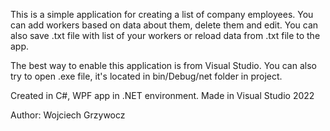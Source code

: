 This is a simple application for creating a list of company employees. You can add workers based on data about them, delete them and edit. You can also save .txt file with list of your workers or reload data from .txt file to the app.

The best way to enable this application is from Visual Studio. You can also try to open .exe file, it's located in bin/Debug/net folder in project.

Created in C#, WPF app in .NET environment. Made in Visual Studio 2022

Author: Wojciech Grzywocz
